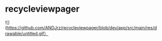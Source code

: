 # recycleviewpager
![](https://github.com/ANDJrz/recycleviewpager/blob/dev/app/src/main/res/drawable/untitled.gif）
